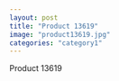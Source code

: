 ```yaml
---
layout: post
title: "Product 13619"
image: "product13619.jpg"
categories: "category1"
---
```

Product 13619
